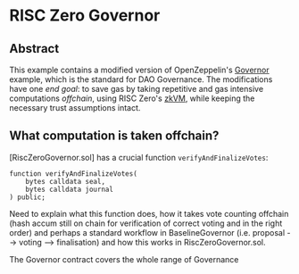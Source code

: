 # RISC Zero Governor

## Abstract

This example contains a modified version of OpenZeppelin's [Governor] example, which is the standard for DAO Governance. The modifications have one *end goal*: to save gas by taking repetitive and gas intensive computations *offchain*, using RISC Zero's [zkVM], while keeping the necessary trust assumptions intact.

## What computation is taken offchain?

[RiscZeroGovernor.sol] has a crucial function `verifyAndFinalizeVotes`:

```solidity
function verifyAndFinalizeVotes(
    bytes calldata seal,
    bytes calldata journal
) public;
```

Need to explain what this function does, how it takes vote counting offchain (hash accum still on chain for verification of correct voting and in the right order) and perhaps a standard workflow in BaselineGovernor (i.e. proposal --> voting --> finalisation) and how this works in RiscZeroGovernor.sol.

[Governor]: URL
[RiscZeroGovernor]: URL
[zkVM]: https://dev.risczero.com/zkvm


The Governor contract covers the whole range of Governance 


